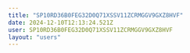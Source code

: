 ```yaml
---
title: "SP10RD36B0FEG32D0Q71XSSV11ZCRMGGV9GXZ8HVF"
date: 2024-12-10T12:13:24.521Z
user: SP10RD36B0FEG32D0Q71XSSV11ZCRMGGV9GXZ8HVF
layout: "users"
---
```

    